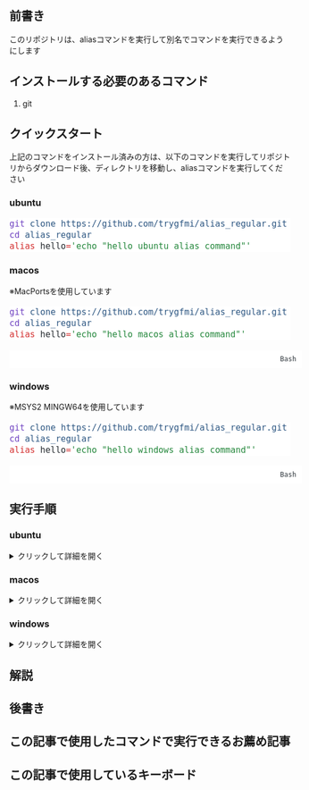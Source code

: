 <!-- wp:heading -->
<h2 class="wp-block-heading">前書き</h2>
<!-- /wp:heading -->

<!-- wp:paragraph -->
<p>このリポジトリは、aliasコマンドを実行して別名でコマンドを実行できるようにします</p>
<!-- /wp:paragraph -->

<!-- wp:heading -->
<h2 class="wp-block-heading">インストールする必要のあるコマンド</h2>
<!-- /wp:heading -->

<!-- wp:list {"ordered":true} -->
<ol class="wp-block-list"><!-- wp:list-item -->
<li>git</li>
<!-- /wp:list-item --></ol>
<!-- /wp:list -->

<!-- wp:heading -->
<h2 class="wp-block-heading">クイックスタート</h2>
<!-- /wp:heading -->

<!-- wp:paragraph -->
<p>上記のコマンドをインストール済みの方は、以下のコマンドを実行してリポジトリからダウンロード後、ディレクトリを移動し、aliasコマンドを実行してください</p>
<!-- /wp:paragraph -->

<!-- wp:heading {"level":3} -->
<h3 class="wp-block-heading">ubuntu</h3>
<!-- /wp:heading -->

<div class="wp-block-kevinbatdorf-code-block-pro padding-bottom-disabled" data-code-block-pro-font-family="Code-Pro-JetBrains-Mono" style="font-size:1.125rem;font-family:Code-Pro-JetBrains-Mono,ui-monospace,SFMono-Regular,Menlo,Monaco,Consolas,monospace;line-height:1.25rem;--cbp-tab-width:2;tab-size:var(--cbp-tab-width, 2)"><pre class="shiki min-light" style="background-color: #ffffff" tabindex="0"><code><span class="line"><span style="color: #6F42C1">git</span><span style="color: #24292EFF"> </span><span style="color: #2B5581">clone</span><span style="color: #24292EFF"> </span><span style="color: #2B5581">https://github.com/trygfmi/alias_regular.git</span></span>
<span class="line"><span style="color: #6F42C1">cd</span><span style="color: #24292EFF"> </span><span style="color: #2B5581">alias_regular</span></span>
<span class="line"><span style="color: #D32F2F">alias</span><span style="color: #24292EFF"> hello</span><span style="color: #D32F2F">=</span><span style="color: #22863A">&#39;echo &quot;hello ubuntu alias command&quot;&#39;</span></span></code></pre></div>
<!-- /wp:kevinbatdorf/code-block-pro -->

<!-- wp:heading {"level":3} -->
<h3 class="wp-block-heading">macos</h3>
<!-- /wp:heading -->

<!-- wp:paragraph -->
<p>※MacPortsを使用しています</p>
<!-- /wp:paragraph -->

<div class="wp-block-kevinbatdorf-code-block-pro padding-bottom-disabled" data-code-block-pro-font-family="Code-Pro-JetBrains-Mono" style="font-size:1.125rem;font-family:Code-Pro-JetBrains-Mono,ui-monospace,SFMono-Regular,Menlo,Monaco,Consolas,monospace;line-height:1.25rem;--cbp-tab-width:2;tab-size:var(--cbp-tab-width, 2)"><span role="button" tabindex="0" style="color:#24292eff;display:none" aria-label="Copy" class="code-block-pro-copy-button"><pre class="code-block-pro-copy-button-pre" aria-hidden="true"></pre><svg xmlns="http://www.w3.org/2000/svg" style="width:24px;height:24px" fill="none" viewBox="0 0 24 24" stroke="currentColor" stroke-width="2"><path class="with-check" stroke-linecap="round" stroke-linejoin="round" d="M9 5H7a2 2 0 00-2 2v12a2 2 0 002 2h10a2 2 0 002-2V7a2 2 0 00-2-2h-2M9 5a2 2 0 002 2h2a2 2 0 002-2M9 5a2 2 0 012-2h2a2 2 0 012 2m-6 9l2 2 4-4"></path><path class="without-check" stroke-linecap="round" stroke-linejoin="round" d="M9 5H7a2 2 0 00-2 2v12a2 2 0 002 2h10a2 2 0 002-2V7a2 2 0 00-2-2h-2M9 5a2 2 0 002 2h2a2 2 0 002-2M9 5a2 2 0 012-2h2a2 2 0 012 2"></path></svg></span><pre class="shiki min-light" style="background-color: #ffffff" tabindex="0"><code><span class="line"><span style="color: #6F42C1">git</span><span style="color: #24292EFF"> </span><span style="color: #2B5581">clone</span><span style="color: #24292EFF"> </span><span style="color: #2B5581">https://github.com/trygfmi/alias_regular.git</span></span>
<span class="line"><span style="color: #6F42C1">cd</span><span style="color: #24292EFF"> </span><span style="color: #2B5581">alias_regular</span></span>
<span class="line"><span style="color: #D32F2F">alias</span><span style="color: #24292EFF"> hello</span><span style="color: #D32F2F">=</span><span style="color: #22863A">&#39;echo &quot;hello macos alias command&quot;&#39;</span></span></code></pre><span style="display:flex;align-items:flex-end;padding:10px;width:100%;justify-content:flex-end;background-color:#ffffff;color:#2f363c;font-size:12px;line-height:1;position:relative">Bash</span></div>
<!-- /wp:kevinbatdorf/code-block-pro -->

<!-- wp:heading {"level":3} -->
<h3 class="wp-block-heading">windows</h3>
<!-- /wp:heading -->

<!-- wp:paragraph -->
<p>※MSYS2 MINGW64を使用しています</p>
<!-- /wp:paragraph -->

<!-- wp:kevinbatdorf/code-block-pro {"code":"git clone https://github.com/trygfmi/alias_regular.git\ncd alias_regular\nalias hello='echo \u0022hello windows alias command\u0022'","codeHTML":"\u003cpre class=\u0022shiki min-light\u0022 style=\u0022background-color: #ffffff\u0022 tabindex=\u00220\u0022\u003e\u003ccode\u003e\u003cspan class=\u0022line\u0022\u003e\u003cspan style=\u0022color: #6F42C1\u0022\u003egit\u003c/span\u003e\u003cspan style=\u0022color: #24292EFF\u0022\u003e \u003c/span\u003e\u003cspan style=\u0022color: #2B5581\u0022\u003eclone\u003c/span\u003e\u003cspan style=\u0022color: #24292EFF\u0022\u003e \u003c/span\u003e\u003cspan style=\u0022color: #2B5581\u0022\u003ehttps://github.com/trygfmi/alias_regular.git\u003c/span\u003e\u003c/span\u003e\n\u003cspan class=\u0022line\u0022\u003e\u003cspan style=\u0022color: #6F42C1\u0022\u003ecd\u003c/span\u003e\u003cspan style=\u0022color: #24292EFF\u0022\u003e \u003c/span\u003e\u003cspan style=\u0022color: #2B5581\u0022\u003ealias_regular\u003c/span\u003e\u003c/span\u003e\n\u003cspan class=\u0022line\u0022\u003e\u003cspan style=\u0022color: #D32F2F\u0022\u003ealias\u003c/span\u003e\u003cspan style=\u0022color: #24292EFF\u0022\u003e hello\u003c/span\u003e\u003cspan style=\u0022color: #D32F2F\u0022\u003e=\u003c/span\u003e\u003cspan style=\u0022color: #22863A\u0022\u003e\u0026#39;echo \u0026quot;hello windows alias command\u0026quot;\u0026#39;\u003c/span\u003e\u003c/span\u003e\u003c/code\u003e\u003c/pre\u003e","language":"bash","theme":"min-light","bgColor":"#ffffff","textColor":"#24292eff","fontSize":"1.125rem","fontFamily":"Code-Pro-JetBrains-Mono","lineHeight":"1.25rem","clampFonts":false,"lineNumbers":false,"headerType":"none","disablePadding":false,"footerType":"simpleStringEnd","enableMaxHeight":false,"seeMoreType":"","seeMoreString":"","seeMoreAfterLine":"","seeMoreTransition":false,"seeMoreCollapse":false,"seeMoreCollapseString":"","highlightingHover":false,"lineHighlightColor":"rgba(16, 41, 67, 0.2)","copyButton":true,"copyButtonType":"heroicons","copyButtonUseTextarea":true,"useTabs":false} -->
<div class="wp-block-kevinbatdorf-code-block-pro padding-bottom-disabled" data-code-block-pro-font-family="Code-Pro-JetBrains-Mono" style="font-size:1.125rem;font-family:Code-Pro-JetBrains-Mono,ui-monospace,SFMono-Regular,Menlo,Monaco,Consolas,monospace;line-height:1.25rem;--cbp-tab-width:2;tab-size:var(--cbp-tab-width, 2)"><span role="button" tabindex="0" style="color:#24292eff;display:none" aria-label="Copy" class="code-block-pro-copy-button"><pre class="code-block-pro-copy-button-pre" aria-hidden="true"></pre><svg xmlns="http://www.w3.org/2000/svg" style="width:24px;height:24px" fill="none" viewBox="0 0 24 24" stroke="currentColor" stroke-width="2"><path class="with-check" stroke-linecap="round" stroke-linejoin="round" d="M9 5H7a2 2 0 00-2 2v12a2 2 0 002 2h10a2 2 0 002-2V7a2 2 0 00-2-2h-2M9 5a2 2 0 002 2h2a2 2 0 002-2M9 5a2 2 0 012-2h2a2 2 0 012 2m-6 9l2 2 4-4"></path><path class="without-check" stroke-linecap="round" stroke-linejoin="round" d="M9 5H7a2 2 0 00-2 2v12a2 2 0 002 2h10a2 2 0 002-2V7a2 2 0 00-2-2h-2M9 5a2 2 0 002 2h2a2 2 0 002-2M9 5a2 2 0 012-2h2a2 2 0 012 2"></path></svg></span><pre class="shiki min-light" style="background-color: #ffffff" tabindex="0"><code><span class="line"><span style="color: #6F42C1">git</span><span style="color: #24292EFF"> </span><span style="color: #2B5581">clone</span><span style="color: #24292EFF"> </span><span style="color: #2B5581">https://github.com/trygfmi/alias_regular.git</span></span>
<span class="line"><span style="color: #6F42C1">cd</span><span style="color: #24292EFF"> </span><span style="color: #2B5581">alias_regular</span></span>
<span class="line"><span style="color: #D32F2F">alias</span><span style="color: #24292EFF"> hello</span><span style="color: #D32F2F">=</span><span style="color: #22863A">&#39;echo &quot;hello windows alias command&quot;&#39;</span></span></code></pre><span style="display:flex;align-items:flex-end;padding:10px;width:100%;justify-content:flex-end;background-color:#ffffff;color:#2f363c;font-size:12px;line-height:1;position:relative">Bash</span></div>
<!-- /wp:kevinbatdorf/code-block-pro -->

<!-- wp:heading -->
<h2 class="wp-block-heading">実行手順</h2>
<!-- /wp:heading -->

<!-- wp:heading {"level":3} -->
<h3 class="wp-block-heading">ubuntu</h3>
<!-- /wp:heading -->

<!-- wp:details -->
<details class="wp-block-details"><summary>クリックして詳細を開く</summary><!-- wp:heading {"level":4} -->
<h4 class="wp-block-heading">事前確認</h4>
<!-- /wp:heading -->

<!-- wp:paragraph -->
<p>以下のコマンドを端末に打ち込んでcommand not foundが出なければokです</p>
<!-- /wp:paragraph -->

<!-- wp:kevinbatdorf/code-block-pro {"code":"git \u002d\u002dversion","codeHTML":"\u003cpre class=\u0022shiki min-light\u0022 style=\u0022background-color: #ffffff\u0022 tabindex=\u00220\u0022\u003e\u003ccode\u003e\u003cspan class=\u0022line\u0022\u003e\u003cspan style=\u0022color: #6F42C1\u0022\u003egit\u003c/span\u003e\u003cspan style=\u0022color: #24292EFF\u0022\u003e \u003c/span\u003e\u003cspan style=\u0022color: #2B5581\u0022\u003e\u002d\u002dversion\u003c/span\u003e\u003c/span\u003e\u003c/code\u003e\u003c/pre\u003e","language":"bash","theme":"min-light","bgColor":"#ffffff","textColor":"#24292eff","fontSize":"1.125rem","fontFamily":"Code-Pro-JetBrains-Mono","lineHeight":"1.25rem","clampFonts":false,"lineNumbers":false,"headerType":"none","disablePadding":false,"footerType":"simpleStringEnd","enableMaxHeight":false,"seeMoreType":"","seeMoreString":"","seeMoreAfterLine":"","seeMoreTransition":false,"seeMoreCollapse":false,"seeMoreCollapseString":"","highlightingHover":false,"lineHighlightColor":"rgba(16, 41, 67, 0.2)","copyButton":true,"copyButtonType":"heroicons","copyButtonUseTextarea":true,"useTabs":false} -->
<div class="wp-block-kevinbatdorf-code-block-pro padding-bottom-disabled" data-code-block-pro-font-family="Code-Pro-JetBrains-Mono" style="font-size:1.125rem;font-family:Code-Pro-JetBrains-Mono,ui-monospace,SFMono-Regular,Menlo,Monaco,Consolas,monospace;line-height:1.25rem;--cbp-tab-width:2;tab-size:var(--cbp-tab-width, 2)"><span role="button" tabindex="0" style="color:#24292eff;display:none" aria-label="Copy" class="code-block-pro-copy-button"><pre class="code-block-pro-copy-button-pre" aria-hidden="true"></pre><svg xmlns="http://www.w3.org/2000/svg" style="width:24px;height:24px" fill="none" viewBox="0 0 24 24" stroke="currentColor" stroke-width="2"><path class="with-check" stroke-linecap="round" stroke-linejoin="round" d="M9 5H7a2 2 0 00-2 2v12a2 2 0 002 2h10a2 2 0 002-2V7a2 2 0 00-2-2h-2M9 5a2 2 0 002 2h2a2 2 0 002-2M9 5a2 2 0 012-2h2a2 2 0 012 2m-6 9l2 2 4-4"></path><path class="without-check" stroke-linecap="round" stroke-linejoin="round" d="M9 5H7a2 2 0 00-2 2v12a2 2 0 002 2h10a2 2 0 002-2V7a2 2 0 00-2-2h-2M9 5a2 2 0 002 2h2a2 2 0 002-2M9 5a2 2 0 012-2h2a2 2 0 012 2"></path></svg></span><pre class="shiki min-light" style="background-color: #ffffff" tabindex="0"><code><span class="line"><span style="color: #6F42C1">git</span><span style="color: #24292EFF"> </span><span style="color: #2B5581">--version</span></span></code></pre><span style="display:flex;align-items:flex-end;padding:10px;width:100%;justify-content:flex-end;background-color:#ffffff;color:#2f363c;font-size:12px;line-height:1;position:relative">Bash</span></div>
<!-- /wp:kevinbatdorf/code-block-pro -->

<!-- wp:heading {"level":4} -->
<h4 class="wp-block-heading">preinstall</h4>
<!-- /wp:heading -->

<!-- wp:paragraph -->
<p>command not foundが出たコマンドを以下のコマンドでインストールしてください</p>
<!-- /wp:paragraph -->

<!-- wp:kevinbatdorf/code-block-pro {"code":"sudo apt install git","codeHTML":"\u003cpre class=\u0022shiki min-light\u0022 style=\u0022background-color: #ffffff\u0022 tabindex=\u00220\u0022\u003e\u003ccode\u003e\u003cspan class=\u0022line\u0022\u003e\u003cspan style=\u0022color: #6F42C1\u0022\u003esudo\u003c/span\u003e\u003cspan style=\u0022color: #24292EFF\u0022\u003e \u003c/span\u003e\u003cspan style=\u0022color: #2B5581\u0022\u003eapt\u003c/span\u003e\u003cspan style=\u0022color: #24292EFF\u0022\u003e \u003c/span\u003e\u003cspan style=\u0022color: #2B5581\u0022\u003einstall\u003c/span\u003e\u003cspan style=\u0022color: #24292EFF\u0022\u003e \u003c/span\u003e\u003cspan style=\u0022color: #2B5581\u0022\u003egit\u003c/span\u003e\u003c/span\u003e\u003c/code\u003e\u003c/pre\u003e","language":"bash","theme":"min-light","bgColor":"#ffffff","textColor":"#24292eff","fontSize":"1.125rem","fontFamily":"Code-Pro-JetBrains-Mono","lineHeight":"1.25rem","clampFonts":false,"lineNumbers":false,"headerType":"none","disablePadding":false,"footerType":"simpleStringEnd","enableMaxHeight":false,"seeMoreType":"","seeMoreString":"","seeMoreAfterLine":"","seeMoreTransition":false,"seeMoreCollapse":false,"seeMoreCollapseString":"","highlightingHover":false,"lineHighlightColor":"rgba(16, 41, 67, 0.2)","copyButton":true,"copyButtonType":"heroicons","copyButtonUseTextarea":true,"useTabs":false} -->
<div class="wp-block-kevinbatdorf-code-block-pro padding-bottom-disabled" data-code-block-pro-font-family="Code-Pro-JetBrains-Mono" style="font-size:1.125rem;font-family:Code-Pro-JetBrains-Mono,ui-monospace,SFMono-Regular,Menlo,Monaco,Consolas,monospace;line-height:1.25rem;--cbp-tab-width:2;tab-size:var(--cbp-tab-width, 2)"><span role="button" tabindex="0" style="color:#24292eff;display:none" aria-label="Copy" class="code-block-pro-copy-button"><pre class="code-block-pro-copy-button-pre" aria-hidden="true"></pre><svg xmlns="http://www.w3.org/2000/svg" style="width:24px;height:24px" fill="none" viewBox="0 0 24 24" stroke="currentColor" stroke-width="2"><path class="with-check" stroke-linecap="round" stroke-linejoin="round" d="M9 5H7a2 2 0 00-2 2v12a2 2 0 002 2h10a2 2 0 002-2V7a2 2 0 00-2-2h-2M9 5a2 2 0 002 2h2a2 2 0 002-2M9 5a2 2 0 012-2h2a2 2 0 012 2m-6 9l2 2 4-4"></path><path class="without-check" stroke-linecap="round" stroke-linejoin="round" d="M9 5H7a2 2 0 00-2 2v12a2 2 0 002 2h10a2 2 0 002-2V7a2 2 0 00-2-2h-2M9 5a2 2 0 002 2h2a2 2 0 002-2M9 5a2 2 0 012-2h2a2 2 0 012 2"></path></svg></span><pre class="shiki min-light" style="background-color: #ffffff" tabindex="0"><code><span class="line"><span style="color: #6F42C1">sudo</span><span style="color: #24292EFF"> </span><span style="color: #2B5581">apt</span><span style="color: #24292EFF"> </span><span style="color: #2B5581">install</span><span style="color: #24292EFF"> </span><span style="color: #2B5581">git</span></span></code></pre><span style="display:flex;align-items:flex-end;padding:10px;width:100%;justify-content:flex-end;background-color:#ffffff;color:#2f363c;font-size:12px;line-height:1;position:relative">Bash</span></div>
<!-- /wp:kevinbatdorf/code-block-pro -->

<!-- wp:heading {"level":4} -->
<h4 class="wp-block-heading">コマンド</h4>
<!-- /wp:heading -->

<!-- wp:paragraph -->
<p>以下のコマンドを実行することで詳細のコマンド群を自動で実行してくれます</p>
<!-- /wp:paragraph -->

<!-- wp:kevinbatdorf/code-block-pro {"code":"git clone https://github.com/trygfmi/alias_regular.git\ncd alias_regular\nalias hello='echo \u0022hello ubuntu alias command\u0022'","codeHTML":"\u003cpre class=\u0022shiki min-light\u0022 style=\u0022background-color: #ffffff\u0022 tabindex=\u00220\u0022\u003e\u003ccode\u003e\u003cspan class=\u0022line\u0022\u003e\u003cspan style=\u0022color: #6F42C1\u0022\u003egit\u003c/span\u003e\u003cspan style=\u0022color: #24292EFF\u0022\u003e \u003c/span\u003e\u003cspan style=\u0022color: #2B5581\u0022\u003eclone\u003c/span\u003e\u003cspan style=\u0022color: #24292EFF\u0022\u003e \u003c/span\u003e\u003cspan style=\u0022color: #2B5581\u0022\u003ehttps://github.com/trygfmi/alias_regular.git\u003c/span\u003e\u003c/span\u003e\n\u003cspan class=\u0022line\u0022\u003e\u003cspan style=\u0022color: #6F42C1\u0022\u003ecd\u003c/span\u003e\u003cspan style=\u0022color: #24292EFF\u0022\u003e \u003c/span\u003e\u003cspan style=\u0022color: #2B5581\u0022\u003ealias_regular\u003c/span\u003e\u003c/span\u003e\n\u003cspan class=\u0022line\u0022\u003e\u003cspan style=\u0022color: #D32F2F\u0022\u003ealias\u003c/span\u003e\u003cspan style=\u0022color: #24292EFF\u0022\u003e hello\u003c/span\u003e\u003cspan style=\u0022color: #D32F2F\u0022\u003e=\u003c/span\u003e\u003cspan style=\u0022color: #22863A\u0022\u003e\u0026#39;echo \u0026quot;hello ubuntu alias command\u0026quot;\u0026#39;\u003c/span\u003e\u003c/span\u003e\u003c/code\u003e\u003c/pre\u003e","language":"bash","theme":"min-light","bgColor":"#ffffff","textColor":"#24292eff","fontSize":"1.125rem","fontFamily":"Code-Pro-JetBrains-Mono","lineHeight":"1.25rem","clampFonts":false,"lineNumbers":false,"headerType":"none","disablePadding":false,"footerType":"simpleStringEnd","enableMaxHeight":false,"seeMoreType":"","seeMoreString":"","seeMoreAfterLine":"","seeMoreTransition":false,"seeMoreCollapse":false,"seeMoreCollapseString":"","highlightingHover":false,"lineHighlightColor":"rgba(16, 41, 67, 0.2)","copyButton":true,"copyButtonType":"heroicons","copyButtonUseTextarea":true,"useTabs":false} -->
<div class="wp-block-kevinbatdorf-code-block-pro padding-bottom-disabled" data-code-block-pro-font-family="Code-Pro-JetBrains-Mono" style="font-size:1.125rem;font-family:Code-Pro-JetBrains-Mono,ui-monospace,SFMono-Regular,Menlo,Monaco,Consolas,monospace;line-height:1.25rem;--cbp-tab-width:2;tab-size:var(--cbp-tab-width, 2)"><span role="button" tabindex="0" style="color:#24292eff;display:none" aria-label="Copy" class="code-block-pro-copy-button"><pre class="code-block-pro-copy-button-pre" aria-hidden="true"></pre><svg xmlns="http://www.w3.org/2000/svg" style="width:24px;height:24px" fill="none" viewBox="0 0 24 24" stroke="currentColor" stroke-width="2"><path class="with-check" stroke-linecap="round" stroke-linejoin="round" d="M9 5H7a2 2 0 00-2 2v12a2 2 0 002 2h10a2 2 0 002-2V7a2 2 0 00-2-2h-2M9 5a2 2 0 002 2h2a2 2 0 002-2M9 5a2 2 0 012-2h2a2 2 0 012 2m-6 9l2 2 4-4"></path><path class="without-check" stroke-linecap="round" stroke-linejoin="round" d="M9 5H7a2 2 0 00-2 2v12a2 2 0 002 2h10a2 2 0 002-2V7a2 2 0 00-2-2h-2M9 5a2 2 0 002 2h2a2 2 0 002-2M9 5a2 2 0 012-2h2a2 2 0 012 2"></path></svg></span><pre class="shiki min-light" style="background-color: #ffffff" tabindex="0"><code><span class="line"><span style="color: #6F42C1">git</span><span style="color: #24292EFF"> </span><span style="color: #2B5581">clone</span><span style="color: #24292EFF"> </span><span style="color: #2B5581">https://github.com/trygfmi/alias_regular.git</span></span>
<span class="line"><span style="color: #6F42C1">cd</span><span style="color: #24292EFF"> </span><span style="color: #2B5581">alias_regular</span></span>
<span class="line"><span style="color: #D32F2F">alias</span><span style="color: #24292EFF"> hello</span><span style="color: #D32F2F">=</span><span style="color: #22863A">&#39;echo &quot;hello ubuntu alias command&quot;&#39;</span></span></code></pre><span style="display:flex;align-items:flex-end;padding:10px;width:100%;justify-content:flex-end;background-color:#ffffff;color:#2f363c;font-size:12px;line-height:1;position:relative">Bash</span></div>
<!-- /wp:kevinbatdorf/code-block-pro -->

<!-- wp:details -->
<details class="wp-block-details"><summary>helloコマンドの詳細</summary><!-- wp:kevinbatdorf/code-block-pro {"code":"echo \u0022hello ubuntu alias command\u0022","codeHTML":"\u003cpre class=\u0022shiki min-light\u0022 style=\u0022background-color: #ffffff\u0022 tabindex=\u00220\u0022\u003e\u003ccode\u003e\u003cspan class=\u0022line\u0022\u003e\u003cspan style=\u0022color: #6F42C1\u0022\u003eecho\u003c/span\u003e\u003cspan style=\u0022color: #24292EFF\u0022\u003e \u003c/span\u003e\u003cspan style=\u0022color: #22863A\u0022\u003e\u0026quot;hello ubuntu alias command\u0026quot;\u003c/span\u003e\u003c/span\u003e\u003c/code\u003e\u003c/pre\u003e","language":"bash","theme":"min-light","bgColor":"#ffffff","textColor":"#24292eff","fontSize":"1.125rem","fontFamily":"Code-Pro-JetBrains-Mono","lineHeight":"1.25rem","clampFonts":false,"lineNumbers":false,"headerType":"none","disablePadding":false,"footerType":"simpleStringEnd","enableMaxHeight":false,"seeMoreType":"","seeMoreString":"","seeMoreAfterLine":"","seeMoreTransition":false,"seeMoreCollapse":false,"seeMoreCollapseString":"","highlightingHover":false,"lineHighlightColor":"rgba(16, 41, 67, 0.2)","copyButton":true,"copyButtonType":"heroicons","copyButtonUseTextarea":true,"useTabs":false} -->
<div class="wp-block-kevinbatdorf-code-block-pro padding-bottom-disabled" data-code-block-pro-font-family="Code-Pro-JetBrains-Mono" style="font-size:1.125rem;font-family:Code-Pro-JetBrains-Mono,ui-monospace,SFMono-Regular,Menlo,Monaco,Consolas,monospace;line-height:1.25rem;--cbp-tab-width:2;tab-size:var(--cbp-tab-width, 2)"><span role="button" tabindex="0" style="color:#24292eff;display:none" aria-label="Copy" class="code-block-pro-copy-button"><pre class="code-block-pro-copy-button-pre" aria-hidden="true"></pre><svg xmlns="http://www.w3.org/2000/svg" style="width:24px;height:24px" fill="none" viewBox="0 0 24 24" stroke="currentColor" stroke-width="2"><path class="with-check" stroke-linecap="round" stroke-linejoin="round" d="M9 5H7a2 2 0 00-2 2v12a2 2 0 002 2h10a2 2 0 002-2V7a2 2 0 00-2-2h-2M9 5a2 2 0 002 2h2a2 2 0 002-2M9 5a2 2 0 012-2h2a2 2 0 012 2m-6 9l2 2 4-4"></path><path class="without-check" stroke-linecap="round" stroke-linejoin="round" d="M9 5H7a2 2 0 00-2 2v12a2 2 0 002 2h10a2 2 0 002-2V7a2 2 0 00-2-2h-2M9 5a2 2 0 002 2h2a2 2 0 002-2M9 5a2 2 0 012-2h2a2 2 0 012 2"></path></svg></span><pre class="shiki min-light" style="background-color: #ffffff" tabindex="0"><code><span class="line"><span style="color: #6F42C1">echo</span><span style="color: #24292EFF"> </span><span style="color: #22863A">&quot;hello ubuntu alias command&quot;</span></span></code></pre><span style="display:flex;align-items:flex-end;padding:10px;width:100%;justify-content:flex-end;background-color:#ffffff;color:#2f363c;font-size:12px;line-height:1;position:relative">Bash</span></div>
<!-- /wp:kevinbatdorf/code-block-pro --></details>
<!-- /wp:details --></details>
<!-- /wp:details -->

<!-- wp:heading {"level":3} -->
<h3 class="wp-block-heading">macos</h3>
<!-- /wp:heading -->

<!-- wp:details -->
<details class="wp-block-details"><summary>クリックして詳細を開く</summary><!-- wp:heading {"level":4} -->
<h4 class="wp-block-heading">事前確認</h4>
<!-- /wp:heading -->

<!-- wp:paragraph -->
<p>以下のコマンドをターミナルに打ち込んでcommand not foundが出なければokです</p>
<!-- /wp:paragraph -->

<!-- wp:kevinbatdorf/code-block-pro {"code":"source ~/bashrc_folder/macports_alias\ngit \u002d\u002dversion","codeHTML":"\u003cpre class=\u0022shiki min-light\u0022 style=\u0022background-color: #ffffff\u0022 tabindex=\u00220\u0022\u003e\u003ccode\u003e\u003cspan class=\u0022line\u0022\u003e\u003cspan style=\u0022color: #6F42C1\u0022\u003esource\u003c/span\u003e\u003cspan style=\u0022color: #24292EFF\u0022\u003e \u003c/span\u003e\u003cspan style=\u0022color: #2B5581\u0022\u003e~/bashrc_folder/macports_alias\u003c/span\u003e\u003c/span\u003e\n\u003cspan class=\u0022line\u0022\u003e\u003cspan style=\u0022color: #6F42C1\u0022\u003egit\u003c/span\u003e\u003cspan style=\u0022color: #24292EFF\u0022\u003e \u003c/span\u003e\u003cspan style=\u0022color: #2B5581\u0022\u003e\u002d\u002dversion\u003c/span\u003e\u003c/span\u003e\u003c/code\u003e\u003c/pre\u003e","language":"bash","theme":"min-light","bgColor":"#ffffff","textColor":"#24292eff","fontSize":"1.125rem","fontFamily":"Code-Pro-JetBrains-Mono","lineHeight":"1.25rem","clampFonts":false,"lineNumbers":false,"headerType":"none","disablePadding":false,"footerType":"simpleStringEnd","enableMaxHeight":false,"seeMoreType":"","seeMoreString":"","seeMoreAfterLine":"","seeMoreTransition":false,"seeMoreCollapse":false,"seeMoreCollapseString":"","highlightingHover":false,"lineHighlightColor":"rgba(16, 41, 67, 0.2)","copyButton":true,"copyButtonType":"heroicons","copyButtonUseTextarea":true,"useTabs":false} -->
<div class="wp-block-kevinbatdorf-code-block-pro padding-bottom-disabled" data-code-block-pro-font-family="Code-Pro-JetBrains-Mono" style="font-size:1.125rem;font-family:Code-Pro-JetBrains-Mono,ui-monospace,SFMono-Regular,Menlo,Monaco,Consolas,monospace;line-height:1.25rem;--cbp-tab-width:2;tab-size:var(--cbp-tab-width, 2)"><span role="button" tabindex="0" style="color:#24292eff;display:none" aria-label="Copy" class="code-block-pro-copy-button"><pre class="code-block-pro-copy-button-pre" aria-hidden="true"></pre><svg xmlns="http://www.w3.org/2000/svg" style="width:24px;height:24px" fill="none" viewBox="0 0 24 24" stroke="currentColor" stroke-width="2"><path class="with-check" stroke-linecap="round" stroke-linejoin="round" d="M9 5H7a2 2 0 00-2 2v12a2 2 0 002 2h10a2 2 0 002-2V7a2 2 0 00-2-2h-2M9 5a2 2 0 002 2h2a2 2 0 002-2M9 5a2 2 0 012-2h2a2 2 0 012 2m-6 9l2 2 4-4"></path><path class="without-check" stroke-linecap="round" stroke-linejoin="round" d="M9 5H7a2 2 0 00-2 2v12a2 2 0 002 2h10a2 2 0 002-2V7a2 2 0 00-2-2h-2M9 5a2 2 0 002 2h2a2 2 0 002-2M9 5a2 2 0 012-2h2a2 2 0 012 2"></path></svg></span><pre class="shiki min-light" style="background-color: #ffffff" tabindex="0"><code><span class="line"><span style="color: #6F42C1">source</span><span style="color: #24292EFF"> </span><span style="color: #2B5581">~/bashrc_folder/macports_alias</span></span>
<span class="line"><span style="color: #6F42C1">git</span><span style="color: #24292EFF"> </span><span style="color: #2B5581">--version</span></span></code></pre><span style="display:flex;align-items:flex-end;padding:10px;width:100%;justify-content:flex-end;background-color:#ffffff;color:#2f363c;font-size:12px;line-height:1;position:relative">Bash</span></div>
<!-- /wp:kevinbatdorf/code-block-pro -->

<!-- wp:paragraph -->
<p>※macosはMacPortsパッケージマネージャを使用してコマンドを管理します。もしインストールしていない方は以下のリンクからMacPortsのインストール手順をご覧ください</p>
<!-- /wp:paragraph -->

<!-- wp:paragraph -->
<p>またコマンドに別名を設定して既存の環境と競合しないでコマンドを呼び出せるようにします。</p>
<!-- /wp:paragraph -->

<!-- wp:paragraph -->
<p>初めてこのブログを利用する方は、以下の2つの記事を参考に環境構築してください</p>
<!-- /wp:paragraph -->

<!-- wp:embed {"url":"https://ss523971.stars.ne.jp/todo/2025/10/02/macports%e3%82%92%e3%82%a4%e3%83%b3%e3%82%b9%e3%83%88%e3%83%bc%e3%83%ab%e3%81%99%e3%82%8b%e3%81%be%e3%81%a7%e3%81%ae%e6%89%8b%e9%a0%86/","type":"wp-embed","providerNameSlug":"todo"} -->
<figure class="wp-block-embed is-type-wp-embed is-provider-todo wp-block-embed-todo"><div class="wp-block-embed__wrapper">
https://ss523971.stars.ne.jp/todo/2025/10/02/macports%e3%82%92%e3%82%a4%e3%83%b3%e3%82%b9%e3%83%88%e3%83%bc%e3%83%ab%e3%81%99%e3%82%8b%e3%81%be%e3%81%a7%e3%81%ae%e6%89%8b%e9%a0%86/
</div></figure>
<!-- /wp:embed -->

<!-- wp:embed {"url":"https://ss523971.stars.ne.jp/todo/2025/10/03/macports%e3%81%a7%e3%82%a4%e3%83%b3%e3%82%b9%e3%83%88%e3%83%bc%e3%83%ab%e3%81%97%e3%81%9f%e3%82%b3%e3%83%9e%e3%83%b3%e3%83%89%e3%81%ae%e3%82%a8%e3%82%a4%e3%83%aa%e3%82%a2%e3%82%b9%e8%a8%ad%e5%ae%9a/","type":"wp-embed","providerNameSlug":"todo"} -->
<figure class="wp-block-embed is-type-wp-embed is-provider-todo wp-block-embed-todo"><div class="wp-block-embed__wrapper">
https://ss523971.stars.ne.jp/todo/2025/10/03/macports%e3%81%a7%e3%82%a4%e3%83%b3%e3%82%b9%e3%83%88%e3%83%bc%e3%83%ab%e3%81%97%e3%81%9f%e3%82%b3%e3%83%9e%e3%83%b3%e3%83%89%e3%81%ae%e3%82%a8%e3%82%a4%e3%83%aa%e3%82%a2%e3%82%b9%e8%a8%ad%e5%ae%9a/
</div></figure>
<!-- /wp:embed -->

<!-- wp:heading {"level":4} -->
<h4 class="wp-block-heading">preinstall</h4>
<!-- /wp:heading -->

<!-- wp:paragraph -->
<p>command not foundが出たコマンドを以下のコマンドでインストールしてエイリアスを設定してください</p>
<!-- /wp:paragraph -->

<!-- wp:kevinbatdorf/code-block-pro {"code":"sudo port install git\necho 'alias git=\u0022/opt/local/bin/git\u0022' \u003e\u003e ~/bashrc_folder/macports_alias","codeHTML":"\u003cpre class=\u0022shiki min-light\u0022 style=\u0022background-color: #ffffff\u0022 tabindex=\u00220\u0022\u003e\u003ccode\u003e\u003cspan class=\u0022line\u0022\u003e\u003cspan style=\u0022color: #6F42C1\u0022\u003esudo\u003c/span\u003e\u003cspan style=\u0022color: #24292EFF\u0022\u003e \u003c/span\u003e\u003cspan style=\u0022color: #2B5581\u0022\u003eport\u003c/span\u003e\u003cspan style=\u0022color: #24292EFF\u0022\u003e \u003c/span\u003e\u003cspan style=\u0022color: #2B5581\u0022\u003einstall\u003c/span\u003e\u003cspan style=\u0022color: #24292EFF\u0022\u003e \u003c/span\u003e\u003cspan style=\u0022color: #2B5581\u0022\u003egit\u003c/span\u003e\u003c/span\u003e\n\u003cspan class=\u0022line\u0022\u003e\u003cspan style=\u0022color: #6F42C1\u0022\u003eecho\u003c/span\u003e\u003cspan style=\u0022color: #24292EFF\u0022\u003e \u003c/span\u003e\u003cspan style=\u0022color: #22863A\u0022\u003e\u0026#39;alias git=\u0026quot;/opt/local/bin/git\u0026quot;\u0026#39;\u003c/span\u003e\u003cspan style=\u0022color: #24292EFF\u0022\u003e \u003c/span\u003e\u003cspan style=\u0022color: #D32F2F\u0022\u003e\u0026gt;\u0026gt;\u003c/span\u003e\u003cspan style=\u0022color: #24292EFF\u0022\u003e \u003c/span\u003e\u003cspan style=\u0022color: #2B5581\u0022\u003e~/bashrc_folder/macports_alias\u003c/span\u003e\u003c/span\u003e\u003c/code\u003e\u003c/pre\u003e","language":"bash","theme":"min-light","bgColor":"#ffffff","textColor":"#24292eff","fontSize":"1.125rem","fontFamily":"Code-Pro-JetBrains-Mono","lineHeight":"1.25rem","clampFonts":false,"lineNumbers":false,"headerType":"none","disablePadding":false,"footerType":"simpleStringEnd","enableMaxHeight":false,"seeMoreType":"","seeMoreString":"","seeMoreAfterLine":"","seeMoreTransition":false,"seeMoreCollapse":false,"seeMoreCollapseString":"","highlightingHover":false,"lineHighlightColor":"rgba(16, 41, 67, 0.2)","copyButton":true,"copyButtonType":"heroicons","copyButtonUseTextarea":true,"useTabs":false} -->
<div class="wp-block-kevinbatdorf-code-block-pro padding-bottom-disabled" data-code-block-pro-font-family="Code-Pro-JetBrains-Mono" style="font-size:1.125rem;font-family:Code-Pro-JetBrains-Mono,ui-monospace,SFMono-Regular,Menlo,Monaco,Consolas,monospace;line-height:1.25rem;--cbp-tab-width:2;tab-size:var(--cbp-tab-width, 2)"><span role="button" tabindex="0" style="color:#24292eff;display:none" aria-label="Copy" class="code-block-pro-copy-button"><pre class="code-block-pro-copy-button-pre" aria-hidden="true"></pre><svg xmlns="http://www.w3.org/2000/svg" style="width:24px;height:24px" fill="none" viewBox="0 0 24 24" stroke="currentColor" stroke-width="2"><path class="with-check" stroke-linecap="round" stroke-linejoin="round" d="M9 5H7a2 2 0 00-2 2v12a2 2 0 002 2h10a2 2 0 002-2V7a2 2 0 00-2-2h-2M9 5a2 2 0 002 2h2a2 2 0 002-2M9 5a2 2 0 012-2h2a2 2 0 012 2m-6 9l2 2 4-4"></path><path class="without-check" stroke-linecap="round" stroke-linejoin="round" d="M9 5H7a2 2 0 00-2 2v12a2 2 0 002 2h10a2 2 0 002-2V7a2 2 0 00-2-2h-2M9 5a2 2 0 002 2h2a2 2 0 002-2M9 5a2 2 0 012-2h2a2 2 0 012 2"></path></svg></span><pre class="shiki min-light" style="background-color: #ffffff" tabindex="0"><code><span class="line"><span style="color: #6F42C1">sudo</span><span style="color: #24292EFF"> </span><span style="color: #2B5581">port</span><span style="color: #24292EFF"> </span><span style="color: #2B5581">install</span><span style="color: #24292EFF"> </span><span style="color: #2B5581">git</span></span>
<span class="line"><span style="color: #6F42C1">echo</span><span style="color: #24292EFF"> </span><span style="color: #22863A">&#39;alias git=&quot;/opt/local/bin/git&quot;&#39;</span><span style="color: #24292EFF"> </span><span style="color: #D32F2F">&gt;&gt;</span><span style="color: #24292EFF"> </span><span style="color: #2B5581">~/bashrc_folder/macports_alias</span></span></code></pre><span style="display:flex;align-items:flex-end;padding:10px;width:100%;justify-content:flex-end;background-color:#ffffff;color:#2f363c;font-size:12px;line-height:1;position:relative">Bash</span></div>
<!-- /wp:kevinbatdorf/code-block-pro -->

<!-- wp:heading {"level":4} -->
<h4 class="wp-block-heading">コマンド</h4>
<!-- /wp:heading -->

<!-- wp:paragraph -->
<p>以下のコマンドを実行することで詳細のコマンド群を自動で実行してくれます</p>
<!-- /wp:paragraph -->

<!-- wp:kevinbatdorf/code-block-pro {"code":"source ~/bashrc_folder/macports_alias\ngit clone https://github.com/trygfmi/alias_regular.git\ncd alias_regular\nalias hello='echo \u0022hello macos alias command\u0022'","codeHTML":"\u003cpre class=\u0022shiki min-light\u0022 style=\u0022background-color: #ffffff\u0022 tabindex=\u00220\u0022\u003e\u003ccode\u003e\u003cspan class=\u0022line\u0022\u003e\u003cspan style=\u0022color: #6F42C1\u0022\u003esource\u003c/span\u003e\u003cspan style=\u0022color: #24292EFF\u0022\u003e \u003c/span\u003e\u003cspan style=\u0022color: #2B5581\u0022\u003e~/bashrc_folder/macports_alias\u003c/span\u003e\u003c/span\u003e\n\u003cspan class=\u0022line\u0022\u003e\u003cspan style=\u0022color: #6F42C1\u0022\u003egit\u003c/span\u003e\u003cspan style=\u0022color: #24292EFF\u0022\u003e \u003c/span\u003e\u003cspan style=\u0022color: #2B5581\u0022\u003eclone\u003c/span\u003e\u003cspan style=\u0022color: #24292EFF\u0022\u003e \u003c/span\u003e\u003cspan style=\u0022color: #2B5581\u0022\u003ehttps://github.com/trygfmi/alias_regular.git\u003c/span\u003e\u003c/span\u003e\n\u003cspan class=\u0022line\u0022\u003e\u003cspan style=\u0022color: #6F42C1\u0022\u003ecd\u003c/span\u003e\u003cspan style=\u0022color: #24292EFF\u0022\u003e \u003c/span\u003e\u003cspan style=\u0022color: #2B5581\u0022\u003ealias_regular\u003c/span\u003e\u003c/span\u003e\n\u003cspan class=\u0022line\u0022\u003e\u003cspan style=\u0022color: #D32F2F\u0022\u003ealias\u003c/span\u003e\u003cspan style=\u0022color: #24292EFF\u0022\u003e hello\u003c/span\u003e\u003cspan style=\u0022color: #D32F2F\u0022\u003e=\u003c/span\u003e\u003cspan style=\u0022color: #22863A\u0022\u003e\u0026#39;echo \u0026quot;hello macos alias command\u0026quot;\u0026#39;\u003c/span\u003e\u003c/span\u003e\u003c/code\u003e\u003c/pre\u003e","language":"bash","theme":"min-light","bgColor":"#ffffff","textColor":"#24292eff","fontSize":"1.125rem","fontFamily":"Code-Pro-JetBrains-Mono","lineHeight":"1.25rem","clampFonts":false,"lineNumbers":false,"headerType":"none","disablePadding":false,"footerType":"simpleStringEnd","enableMaxHeight":false,"seeMoreType":"","seeMoreString":"","seeMoreAfterLine":"","seeMoreTransition":false,"seeMoreCollapse":false,"seeMoreCollapseString":"","highlightingHover":false,"lineHighlightColor":"rgba(16, 41, 67, 0.2)","copyButton":true,"copyButtonType":"heroicons","copyButtonUseTextarea":true,"useTabs":false} -->
<div class="wp-block-kevinbatdorf-code-block-pro padding-bottom-disabled" data-code-block-pro-font-family="Code-Pro-JetBrains-Mono" style="font-size:1.125rem;font-family:Code-Pro-JetBrains-Mono,ui-monospace,SFMono-Regular,Menlo,Monaco,Consolas,monospace;line-height:1.25rem;--cbp-tab-width:2;tab-size:var(--cbp-tab-width, 2)"><span role="button" tabindex="0" style="color:#24292eff;display:none" aria-label="Copy" class="code-block-pro-copy-button"><pre class="code-block-pro-copy-button-pre" aria-hidden="true"></pre><svg xmlns="http://www.w3.org/2000/svg" style="width:24px;height:24px" fill="none" viewBox="0 0 24 24" stroke="currentColor" stroke-width="2"><path class="with-check" stroke-linecap="round" stroke-linejoin="round" d="M9 5H7a2 2 0 00-2 2v12a2 2 0 002 2h10a2 2 0 002-2V7a2 2 0 00-2-2h-2M9 5a2 2 0 002 2h2a2 2 0 002-2M9 5a2 2 0 012-2h2a2 2 0 012 2m-6 9l2 2 4-4"></path><path class="without-check" stroke-linecap="round" stroke-linejoin="round" d="M9 5H7a2 2 0 00-2 2v12a2 2 0 002 2h10a2 2 0 002-2V7a2 2 0 00-2-2h-2M9 5a2 2 0 002 2h2a2 2 0 002-2M9 5a2 2 0 012-2h2a2 2 0 012 2"></path></svg></span><pre class="shiki min-light" style="background-color: #ffffff" tabindex="0"><code><span class="line"><span style="color: #6F42C1">source</span><span style="color: #24292EFF"> </span><span style="color: #2B5581">~/bashrc_folder/macports_alias</span></span>
<span class="line"><span style="color: #6F42C1">git</span><span style="color: #24292EFF"> </span><span style="color: #2B5581">clone</span><span style="color: #24292EFF"> </span><span style="color: #2B5581">https://github.com/trygfmi/alias_regular.git</span></span>
<span class="line"><span style="color: #6F42C1">cd</span><span style="color: #24292EFF"> </span><span style="color: #2B5581">alias_regular</span></span>
<span class="line"><span style="color: #D32F2F">alias</span><span style="color: #24292EFF"> hello</span><span style="color: #D32F2F">=</span><span style="color: #22863A">&#39;echo &quot;hello macos alias command&quot;&#39;</span></span></code></pre><span style="display:flex;align-items:flex-end;padding:10px;width:100%;justify-content:flex-end;background-color:#ffffff;color:#2f363c;font-size:12px;line-height:1;position:relative">Bash</span></div>
<!-- /wp:kevinbatdorf/code-block-pro -->

<!-- wp:details -->
<details class="wp-block-details"><summary>helloコマンドの詳細</summary><!-- wp:kevinbatdorf/code-block-pro {"code":"echo \u0022hello macos alias command\u0022  ","codeHTML":"\u003cpre class=\u0022shiki min-light\u0022 style=\u0022background-color: #ffffff\u0022 tabindex=\u00220\u0022\u003e\u003ccode\u003e\u003cspan class=\u0022line\u0022\u003e\u003cspan style=\u0022color: #6F42C1\u0022\u003eecho\u003c/span\u003e\u003cspan style=\u0022color: #24292EFF\u0022\u003e \u003c/span\u003e\u003cspan style=\u0022color: #22863A\u0022\u003e\u0026quot;hello macos alias command\u0026quot;\u003c/span\u003e\u003cspan style=\u0022color: #24292EFF\u0022\u003e  \u003c/span\u003e\u003c/span\u003e\u003c/code\u003e\u003c/pre\u003e","language":"bash","theme":"min-light","bgColor":"#ffffff","textColor":"#24292eff","fontSize":"1.125rem","fontFamily":"Code-Pro-JetBrains-Mono","lineHeight":"1.25rem","clampFonts":false,"lineNumbers":false,"headerType":"none","disablePadding":false,"footerType":"simpleStringEnd","enableMaxHeight":false,"seeMoreType":"","seeMoreString":"","seeMoreAfterLine":"","seeMoreTransition":false,"seeMoreCollapse":false,"seeMoreCollapseString":"","highlightingHover":false,"lineHighlightColor":"rgba(16, 41, 67, 0.2)","copyButton":true,"copyButtonType":"heroicons","copyButtonUseTextarea":true,"useTabs":false} -->
<div class="wp-block-kevinbatdorf-code-block-pro padding-bottom-disabled" data-code-block-pro-font-family="Code-Pro-JetBrains-Mono" style="font-size:1.125rem;font-family:Code-Pro-JetBrains-Mono,ui-monospace,SFMono-Regular,Menlo,Monaco,Consolas,monospace;line-height:1.25rem;--cbp-tab-width:2;tab-size:var(--cbp-tab-width, 2)"><span role="button" tabindex="0" style="color:#24292eff;display:none" aria-label="Copy" class="code-block-pro-copy-button"><pre class="code-block-pro-copy-button-pre" aria-hidden="true"></pre><svg xmlns="http://www.w3.org/2000/svg" style="width:24px;height:24px" fill="none" viewBox="0 0 24 24" stroke="currentColor" stroke-width="2"><path class="with-check" stroke-linecap="round" stroke-linejoin="round" d="M9 5H7a2 2 0 00-2 2v12a2 2 0 002 2h10a2 2 0 002-2V7a2 2 0 00-2-2h-2M9 5a2 2 0 002 2h2a2 2 0 002-2M9 5a2 2 0 012-2h2a2 2 0 012 2m-6 9l2 2 4-4"></path><path class="without-check" stroke-linecap="round" stroke-linejoin="round" d="M9 5H7a2 2 0 00-2 2v12a2 2 0 002 2h10a2 2 0 002-2V7a2 2 0 00-2-2h-2M9 5a2 2 0 002 2h2a2 2 0 002-2M9 5a2 2 0 012-2h2a2 2 0 012 2"></path></svg></span><pre class="shiki min-light" style="background-color: #ffffff" tabindex="0"><code><span class="line"><span style="color: #6F42C1">echo</span><span style="color: #24292EFF"> </span><span style="color: #22863A">&quot;hello macos alias command&quot;</span><span style="color: #24292EFF">  </span></span></code></pre><span style="display:flex;align-items:flex-end;padding:10px;width:100%;justify-content:flex-end;background-color:#ffffff;color:#2f363c;font-size:12px;line-height:1;position:relative">Bash</span></div>
<!-- /wp:kevinbatdorf/code-block-pro --></details>
<!-- /wp:details --></details>
<!-- /wp:details -->

<!-- wp:heading {"level":3} -->
<h3 class="wp-block-heading">windows</h3>
<!-- /wp:heading -->

<!-- wp:details -->
<details class="wp-block-details"><summary>クリックして詳細を開く</summary><!-- wp:heading {"level":4} -->
<h4 class="wp-block-heading">事前確認</h4>
<!-- /wp:heading -->

<!-- wp:paragraph -->
<p>以下のコマンドをMSYS2 MINGW64に打ち込んでcommand not foundが出なければokです</p>
<!-- /wp:paragraph -->

<!-- wp:kevinbatdorf/code-block-pro {"code":"git \u002d\u002dversion","codeHTML":"\u003cpre class=\u0022shiki min-light\u0022 style=\u0022background-color: #ffffff\u0022 tabindex=\u00220\u0022\u003e\u003ccode\u003e\u003cspan class=\u0022line\u0022\u003e\u003cspan style=\u0022color: #6F42C1\u0022\u003egit\u003c/span\u003e\u003cspan style=\u0022color: #24292EFF\u0022\u003e \u003c/span\u003e\u003cspan style=\u0022color: #2B5581\u0022\u003e\u002d\u002dversion\u003c/span\u003e\u003c/span\u003e\u003c/code\u003e\u003c/pre\u003e","language":"bash","theme":"min-light","bgColor":"#ffffff","textColor":"#24292eff","fontSize":"1.125rem","fontFamily":"Code-Pro-JetBrains-Mono","lineHeight":"1.25rem","clampFonts":false,"lineNumbers":false,"headerType":"none","disablePadding":false,"footerType":"simpleStringEnd","enableMaxHeight":false,"seeMoreType":"","seeMoreString":"","seeMoreAfterLine":"","seeMoreTransition":false,"seeMoreCollapse":false,"seeMoreCollapseString":"","highlightingHover":false,"lineHighlightColor":"rgba(16, 41, 67, 0.2)","copyButton":true,"copyButtonType":"heroicons","copyButtonUseTextarea":true,"useTabs":false} -->
<div class="wp-block-kevinbatdorf-code-block-pro padding-bottom-disabled" data-code-block-pro-font-family="Code-Pro-JetBrains-Mono" style="font-size:1.125rem;font-family:Code-Pro-JetBrains-Mono,ui-monospace,SFMono-Regular,Menlo,Monaco,Consolas,monospace;line-height:1.25rem;--cbp-tab-width:2;tab-size:var(--cbp-tab-width, 2)"><span role="button" tabindex="0" style="color:#24292eff;display:none" aria-label="Copy" class="code-block-pro-copy-button"><pre class="code-block-pro-copy-button-pre" aria-hidden="true"></pre><svg xmlns="http://www.w3.org/2000/svg" style="width:24px;height:24px" fill="none" viewBox="0 0 24 24" stroke="currentColor" stroke-width="2"><path class="with-check" stroke-linecap="round" stroke-linejoin="round" d="M9 5H7a2 2 0 00-2 2v12a2 2 0 002 2h10a2 2 0 002-2V7a2 2 0 00-2-2h-2M9 5a2 2 0 002 2h2a2 2 0 002-2M9 5a2 2 0 012-2h2a2 2 0 012 2m-6 9l2 2 4-4"></path><path class="without-check" stroke-linecap="round" stroke-linejoin="round" d="M9 5H7a2 2 0 00-2 2v12a2 2 0 002 2h10a2 2 0 002-2V7a2 2 0 00-2-2h-2M9 5a2 2 0 002 2h2a2 2 0 002-2M9 5a2 2 0 012-2h2a2 2 0 012 2"></path></svg></span><pre class="shiki min-light" style="background-color: #ffffff" tabindex="0"><code><span class="line"><span style="color: #6F42C1">git</span><span style="color: #24292EFF"> </span><span style="color: #2B5581">--version</span></span></code></pre><span style="display:flex;align-items:flex-end;padding:10px;width:100%;justify-content:flex-end;background-color:#ffffff;color:#2f363c;font-size:12px;line-height:1;position:relative">Bash</span></div>
<!-- /wp:kevinbatdorf/code-block-pro -->

<!-- wp:paragraph -->
<p>※windowsはMSYS2 MINGW64で確認しています。もしインストールしていない方は以下のリンクからmsys2のインストール手順をご覧ください</p>
<!-- /wp:paragraph -->

<!-- wp:embed {"url":"https://ss523971.stars.ne.jp/todo/2025/10/02/windows-msys2%e3%82%92%e3%82%a4%e3%83%b3%e3%82%b9%e3%83%88%e3%83%bc%e3%83%ab%e3%81%99%e3%82%8b%e3%81%be%e3%81%a7%e3%81%ae%e6%89%8b%e9%a0%86/","type":"wp-embed","providerNameSlug":"todo"} -->
<figure class="wp-block-embed is-type-wp-embed is-provider-todo wp-block-embed-todo"><div class="wp-block-embed__wrapper">
https://ss523971.stars.ne.jp/todo/2025/10/02/windows-msys2%e3%82%92%e3%82%a4%e3%83%b3%e3%82%b9%e3%83%88%e3%83%bc%e3%83%ab%e3%81%99%e3%82%8b%e3%81%be%e3%81%a7%e3%81%ae%e6%89%8b%e9%a0%86/
</div></figure>
<!-- /wp:embed -->

<!-- wp:heading {"level":4} -->
<h4 class="wp-block-heading"><strong>preinstall</strong></h4>
<!-- /wp:heading -->

<!-- wp:paragraph -->
<p>command not foundが出たコマンドを以下のコマンドでインストールしてください</p>
<!-- /wp:paragraph -->

<!-- wp:kevinbatdorf/code-block-pro {"code":"pacman \u002d\u002dsync git","codeHTML":"\u003cpre class=\u0022shiki min-light\u0022 style=\u0022background-color: #ffffff\u0022 tabindex=\u00220\u0022\u003e\u003ccode\u003e\u003cspan class=\u0022line\u0022\u003e\u003cspan style=\u0022color: #6F42C1\u0022\u003epacman\u003c/span\u003e\u003cspan style=\u0022color: #24292EFF\u0022\u003e \u003c/span\u003e\u003cspan style=\u0022color: #2B5581\u0022\u003e\u002d\u002dsync\u003c/span\u003e\u003cspan style=\u0022color: #24292EFF\u0022\u003e \u003c/span\u003e\u003cspan style=\u0022color: #2B5581\u0022\u003egit\u003c/span\u003e\u003c/span\u003e\u003c/code\u003e\u003c/pre\u003e","language":"bash","theme":"min-light","bgColor":"#ffffff","textColor":"#24292eff","fontSize":"1.125rem","fontFamily":"Code-Pro-JetBrains-Mono","lineHeight":"1.25rem","clampFonts":false,"lineNumbers":false,"headerType":"none","disablePadding":false,"footerType":"simpleStringEnd","enableMaxHeight":false,"seeMoreType":"","seeMoreString":"","seeMoreAfterLine":"","seeMoreTransition":false,"seeMoreCollapse":false,"seeMoreCollapseString":"","highlightingHover":false,"lineHighlightColor":"rgba(16, 41, 67, 0.2)","copyButton":true,"copyButtonType":"heroicons","copyButtonUseTextarea":true,"useTabs":false} -->
<div class="wp-block-kevinbatdorf-code-block-pro padding-bottom-disabled" data-code-block-pro-font-family="Code-Pro-JetBrains-Mono" style="font-size:1.125rem;font-family:Code-Pro-JetBrains-Mono,ui-monospace,SFMono-Regular,Menlo,Monaco,Consolas,monospace;line-height:1.25rem;--cbp-tab-width:2;tab-size:var(--cbp-tab-width, 2)"><span role="button" tabindex="0" style="color:#24292eff;display:none" aria-label="Copy" class="code-block-pro-copy-button"><pre class="code-block-pro-copy-button-pre" aria-hidden="true"></pre><svg xmlns="http://www.w3.org/2000/svg" style="width:24px;height:24px" fill="none" viewBox="0 0 24 24" stroke="currentColor" stroke-width="2"><path class="with-check" stroke-linecap="round" stroke-linejoin="round" d="M9 5H7a2 2 0 00-2 2v12a2 2 0 002 2h10a2 2 0 002-2V7a2 2 0 00-2-2h-2M9 5a2 2 0 002 2h2a2 2 0 002-2M9 5a2 2 0 012-2h2a2 2 0 012 2m-6 9l2 2 4-4"></path><path class="without-check" stroke-linecap="round" stroke-linejoin="round" d="M9 5H7a2 2 0 00-2 2v12a2 2 0 002 2h10a2 2 0 002-2V7a2 2 0 00-2-2h-2M9 5a2 2 0 002 2h2a2 2 0 002-2M9 5a2 2 0 012-2h2a2 2 0 012 2"></path></svg></span><pre class="shiki min-light" style="background-color: #ffffff" tabindex="0"><code><span class="line"><span style="color: #6F42C1">pacman</span><span style="color: #24292EFF"> </span><span style="color: #2B5581">--sync</span><span style="color: #24292EFF"> </span><span style="color: #2B5581">git</span></span></code></pre><span style="display:flex;align-items:flex-end;padding:10px;width:100%;justify-content:flex-end;background-color:#ffffff;color:#2f363c;font-size:12px;line-height:1;position:relative">Bash</span></div>
<!-- /wp:kevinbatdorf/code-block-pro -->

<!-- wp:heading {"level":4} -->
<h4 class="wp-block-heading"><strong>コマンド</strong></h4>
<!-- /wp:heading -->

<!-- wp:paragraph -->
<p>以下のコマンドを実行することで詳細のコマンド群を自動で実行してくれます</p>
<!-- /wp:paragraph -->

<!-- wp:kevinbatdorf/code-block-pro {"code":"git clone https://github.com/trygfmi/alias_regular.git\ncd alias_regular\nalias hello='echo \u0022hello windows alias command\u0022'","codeHTML":"\u003cpre class=\u0022shiki min-light\u0022 style=\u0022background-color: #ffffff\u0022 tabindex=\u00220\u0022\u003e\u003ccode\u003e\u003cspan class=\u0022line\u0022\u003e\u003cspan style=\u0022color: #6F42C1\u0022\u003egit\u003c/span\u003e\u003cspan style=\u0022color: #24292EFF\u0022\u003e \u003c/span\u003e\u003cspan style=\u0022color: #2B5581\u0022\u003eclone\u003c/span\u003e\u003cspan style=\u0022color: #24292EFF\u0022\u003e \u003c/span\u003e\u003cspan style=\u0022color: #2B5581\u0022\u003ehttps://github.com/trygfmi/alias_regular.git\u003c/span\u003e\u003c/span\u003e\n\u003cspan class=\u0022line\u0022\u003e\u003cspan style=\u0022color: #6F42C1\u0022\u003ecd\u003c/span\u003e\u003cspan style=\u0022color: #24292EFF\u0022\u003e \u003c/span\u003e\u003cspan style=\u0022color: #2B5581\u0022\u003ealias_regular\u003c/span\u003e\u003c/span\u003e\n\u003cspan class=\u0022line\u0022\u003e\u003cspan style=\u0022color: #D32F2F\u0022\u003ealias\u003c/span\u003e\u003cspan style=\u0022color: #24292EFF\u0022\u003e hello\u003c/span\u003e\u003cspan style=\u0022color: #D32F2F\u0022\u003e=\u003c/span\u003e\u003cspan style=\u0022color: #22863A\u0022\u003e\u0026#39;echo \u0026quot;hello windows alias command\u0026quot;\u0026#39;\u003c/span\u003e\u003c/span\u003e\u003c/code\u003e\u003c/pre\u003e","language":"bash","theme":"min-light","bgColor":"#ffffff","textColor":"#24292eff","fontSize":"1.125rem","fontFamily":"Code-Pro-JetBrains-Mono","lineHeight":"1.25rem","clampFonts":false,"lineNumbers":false,"headerType":"none","disablePadding":false,"footerType":"simpleStringEnd","enableMaxHeight":false,"seeMoreType":"","seeMoreString":"","seeMoreAfterLine":"","seeMoreTransition":false,"seeMoreCollapse":false,"seeMoreCollapseString":"","highlightingHover":false,"lineHighlightColor":"rgba(16, 41, 67, 0.2)","copyButton":true,"copyButtonType":"heroicons","copyButtonUseTextarea":true,"useTabs":false} -->
<div class="wp-block-kevinbatdorf-code-block-pro padding-bottom-disabled" data-code-block-pro-font-family="Code-Pro-JetBrains-Mono" style="font-size:1.125rem;font-family:Code-Pro-JetBrains-Mono,ui-monospace,SFMono-Regular,Menlo,Monaco,Consolas,monospace;line-height:1.25rem;--cbp-tab-width:2;tab-size:var(--cbp-tab-width, 2)"><span role="button" tabindex="0" style="color:#24292eff;display:none" aria-label="Copy" class="code-block-pro-copy-button"><pre class="code-block-pro-copy-button-pre" aria-hidden="true"></pre><svg xmlns="http://www.w3.org/2000/svg" style="width:24px;height:24px" fill="none" viewBox="0 0 24 24" stroke="currentColor" stroke-width="2"><path class="with-check" stroke-linecap="round" stroke-linejoin="round" d="M9 5H7a2 2 0 00-2 2v12a2 2 0 002 2h10a2 2 0 002-2V7a2 2 0 00-2-2h-2M9 5a2 2 0 002 2h2a2 2 0 002-2M9 5a2 2 0 012-2h2a2 2 0 012 2m-6 9l2 2 4-4"></path><path class="without-check" stroke-linecap="round" stroke-linejoin="round" d="M9 5H7a2 2 0 00-2 2v12a2 2 0 002 2h10a2 2 0 002-2V7a2 2 0 00-2-2h-2M9 5a2 2 0 002 2h2a2 2 0 002-2M9 5a2 2 0 012-2h2a2 2 0 012 2"></path></svg></span><pre class="shiki min-light" style="background-color: #ffffff" tabindex="0"><code><span class="line"><span style="color: #6F42C1">git</span><span style="color: #24292EFF"> </span><span style="color: #2B5581">clone</span><span style="color: #24292EFF"> </span><span style="color: #2B5581">https://github.com/trygfmi/alias_regular.git</span></span>
<span class="line"><span style="color: #6F42C1">cd</span><span style="color: #24292EFF"> </span><span style="color: #2B5581">alias_regular</span></span>
<span class="line"><span style="color: #D32F2F">alias</span><span style="color: #24292EFF"> hello</span><span style="color: #D32F2F">=</span><span style="color: #22863A">&#39;echo &quot;hello windows alias command&quot;&#39;</span></span></code></pre><span style="display:flex;align-items:flex-end;padding:10px;width:100%;justify-content:flex-end;background-color:#ffffff;color:#2f363c;font-size:12px;line-height:1;position:relative">Bash</span></div>
<!-- /wp:kevinbatdorf/code-block-pro -->

<!-- wp:details -->
<details class="wp-block-details"><summary>helloコマンドの詳細</summary><!-- wp:kevinbatdorf/code-block-pro {"code":"echo \u0022hello windows alias command\u0022 ","codeHTML":"\u003cpre class=\u0022shiki min-light\u0022 style=\u0022background-color: #ffffff\u0022 tabindex=\u00220\u0022\u003e\u003ccode\u003e\u003cspan class=\u0022line\u0022\u003e\u003cspan style=\u0022color: #6F42C1\u0022\u003eecho\u003c/span\u003e\u003cspan style=\u0022color: #24292EFF\u0022\u003e \u003c/span\u003e\u003cspan style=\u0022color: #22863A\u0022\u003e\u0026quot;hello windows alias command\u0026quot;\u003c/span\u003e\u003cspan style=\u0022color: #24292EFF\u0022\u003e \u003c/span\u003e\u003c/span\u003e\u003c/code\u003e\u003c/pre\u003e","language":"bash","theme":"min-light","bgColor":"#ffffff","textColor":"#24292eff","fontSize":"1.125rem","fontFamily":"Code-Pro-JetBrains-Mono","lineHeight":"1.25rem","clampFonts":false,"lineNumbers":false,"headerType":"none","disablePadding":false,"footerType":"simpleStringEnd","enableMaxHeight":false,"seeMoreType":"","seeMoreString":"","seeMoreAfterLine":"","seeMoreTransition":false,"seeMoreCollapse":false,"seeMoreCollapseString":"","highlightingHover":false,"lineHighlightColor":"rgba(16, 41, 67, 0.2)","copyButton":true,"copyButtonType":"heroicons","copyButtonUseTextarea":true,"useTabs":false} -->
<div class="wp-block-kevinbatdorf-code-block-pro padding-bottom-disabled" data-code-block-pro-font-family="Code-Pro-JetBrains-Mono" style="font-size:1.125rem;font-family:Code-Pro-JetBrains-Mono,ui-monospace,SFMono-Regular,Menlo,Monaco,Consolas,monospace;line-height:1.25rem;--cbp-tab-width:2;tab-size:var(--cbp-tab-width, 2)"><span role="button" tabindex="0" style="color:#24292eff;display:none" aria-label="Copy" class="code-block-pro-copy-button"><pre class="code-block-pro-copy-button-pre" aria-hidden="true"></pre><svg xmlns="http://www.w3.org/2000/svg" style="width:24px;height:24px" fill="none" viewBox="0 0 24 24" stroke="currentColor" stroke-width="2"><path class="with-check" stroke-linecap="round" stroke-linejoin="round" d="M9 5H7a2 2 0 00-2 2v12a2 2 0 002 2h10a2 2 0 002-2V7a2 2 0 00-2-2h-2M9 5a2 2 0 002 2h2a2 2 0 002-2M9 5a2 2 0 012-2h2a2 2 0 012 2m-6 9l2 2 4-4"></path><path class="without-check" stroke-linecap="round" stroke-linejoin="round" d="M9 5H7a2 2 0 00-2 2v12a2 2 0 002 2h10a2 2 0 002-2V7a2 2 0 00-2-2h-2M9 5a2 2 0 002 2h2a2 2 0 002-2M9 5a2 2 0 012-2h2a2 2 0 012 2"></path></svg></span><pre class="shiki min-light" style="background-color: #ffffff" tabindex="0"><code><span class="line"><span style="color: #6F42C1">echo</span><span style="color: #24292EFF"> </span><span style="color: #22863A">&quot;hello windows alias command&quot;</span><span style="color: #24292EFF"> </span></span></code></pre><span style="display:flex;align-items:flex-end;padding:10px;width:100%;justify-content:flex-end;background-color:#ffffff;color:#2f363c;font-size:12px;line-height:1;position:relative">Bash</span></div>
<!-- /wp:kevinbatdorf/code-block-pro --></details>
<!-- /wp:details --></details>
<!-- /wp:details -->

<!-- wp:heading -->
<h2 class="wp-block-heading">解説</h2>
<!-- /wp:heading -->

<!-- wp:paragraph -->
<p></p>
<!-- /wp:paragraph -->

<!-- wp:kevinbatdorf/code-block-pro {"code":"","codeHTML":"\u003cpre class=\u0022shiki min-light\u0022 style=\u0022background-color: #ffffff\u0022 tabindex=\u00220\u0022\u003e\u003ccode\u003e\u003cspan class=\u0022line\u0022\u003e\u003c/span\u003e\u003c/code\u003e\u003c/pre\u003e","language":"bash","theme":"min-light","bgColor":"#ffffff","textColor":"#24292eff","fontSize":"1.125rem","fontFamily":"Code-Pro-JetBrains-Mono","lineHeight":"1.25rem","clampFonts":false,"lineNumbers":false,"headerType":"none","disablePadding":false,"footerType":"simpleStringEnd","enableMaxHeight":false,"seeMoreType":"","seeMoreString":"","seeMoreAfterLine":"","seeMoreTransition":false,"seeMoreCollapse":false,"seeMoreCollapseString":"","highlightingHover":false,"lineHighlightColor":"rgba(16, 41, 67, 0.2)","copyButton":true,"copyButtonType":"heroicons","copyButtonUseTextarea":true,"useTabs":false} -->
<div class="wp-block-kevinbatdorf-code-block-pro padding-bottom-disabled" data-code-block-pro-font-family="Code-Pro-JetBrains-Mono" style="font-size:1.125rem;font-family:Code-Pro-JetBrains-Mono,ui-monospace,SFMono-Regular,Menlo,Monaco,Consolas,monospace;line-height:1.25rem;--cbp-tab-width:2;tab-size:var(--cbp-tab-width, 2)"></div>
<!-- /wp:kevinbatdorf/code-block-pro -->

<!-- wp:heading -->
<h2 class="wp-block-heading">後書き</h2>
<!-- /wp:heading -->

<!-- wp:heading -->
<h2 class="wp-block-heading">この記事で使用したコマンドで実行できるお薦め記事</h2>
<!-- /wp:heading -->

<!-- wp:heading -->
<h2 class="wp-block-heading">この記事で使用しているキーボード</h2>
<!-- /wp:heading -->

<!-- wp:paragraph -->
<p></p>
<!-- /wp:paragraph -->

<!-- wp:paragraph -->
<p></p>
<!-- /wp:paragraph -->